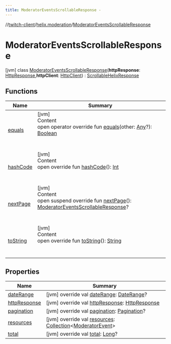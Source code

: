 ```yaml
---
title: ModeratorEventsScrollableResponse -
---
```

//[twitch-client](../../index.md)/[helix.moderation](../index.md)/[ModeratorEventsScrollableResponse](index.md)



# ModeratorEventsScrollableResponse  
 [jvm] class [ModeratorEventsScrollableResponse](index.md)(**httpResponse**: [HttpResponse](),**httpClient**: [HttpClient]()) : [ScrollableHelixResponse](../../helix.http.model/-scrollable-helix-response/index.md)   


## Functions  
  
|  Name|  Summary| 
|---|---|
| [equals](https://kotlinlang.org/api/latest/jvm/stdlib/kotlin/-any/equals.html)| [jvm]  <br>Content  <br>open operator override fun [equals](https://kotlinlang.org/api/latest/jvm/stdlib/kotlin/-any/equals.html)(other: [Any](https://kotlinlang.org/api/latest/jvm/stdlib/kotlin/-any/index.html)?): [Boolean](https://kotlinlang.org/api/latest/jvm/stdlib/kotlin/-boolean/index.html)  <br><br><br>
| [hashCode](https://kotlinlang.org/api/latest/jvm/stdlib/kotlin/-any/hash-code.html)| [jvm]  <br>Content  <br>open override fun [hashCode](https://kotlinlang.org/api/latest/jvm/stdlib/kotlin/-any/hash-code.html)(): [Int](https://kotlinlang.org/api/latest/jvm/stdlib/kotlin/-int/index.html)  <br><br><br>
| [nextPage](next-page.md)| [jvm]  <br>Content  <br>open suspend override fun [nextPage](next-page.md)(): [ModeratorEventsScrollableResponse](index.md)?  <br><br><br>
| [toString](https://kotlinlang.org/api/latest/jvm/stdlib/kotlin/-any/to-string.html)| [jvm]  <br>Content  <br>open override fun [toString](https://kotlinlang.org/api/latest/jvm/stdlib/kotlin/-any/to-string.html)(): [String](https://kotlinlang.org/api/latest/jvm/stdlib/kotlin/-string/index.html)  <br><br><br>


## Properties  
  
|  Name|  Summary| 
|---|---|
| [dateRange](index.md#helix.moderation/ModeratorEventsScrollableResponse/dateRange/#/PointingToDeclaration/)|  [jvm] override val [dateRange](index.md#helix.moderation/ModeratorEventsScrollableResponse/dateRange/#/PointingToDeclaration/): [DateRange](../../helix.http.model/-date-range/index.md)?   <br>
| [httpResponse](index.md#helix.moderation/ModeratorEventsScrollableResponse/httpResponse/#/PointingToDeclaration/)|  [jvm] override val [httpResponse](index.md#helix.moderation/ModeratorEventsScrollableResponse/httpResponse/#/PointingToDeclaration/): [HttpResponse]()   <br>
| [pagination](index.md#helix.moderation/ModeratorEventsScrollableResponse/pagination/#/PointingToDeclaration/)|  [jvm] override val [pagination](index.md#helix.moderation/ModeratorEventsScrollableResponse/pagination/#/PointingToDeclaration/): [Pagination](../../helix.http.model/-pagination/index.md)?   <br>
| [resources](index.md#helix.moderation/ModeratorEventsScrollableResponse/resources/#/PointingToDeclaration/)|  [jvm] override val [resources](index.md#helix.moderation/ModeratorEventsScrollableResponse/resources/#/PointingToDeclaration/): [Collection](https://kotlinlang.org/api/latest/jvm/stdlib/kotlin.collections/-collection/index.html)<[ModeratorEvent](../../helix.moderation.model/-moderator-event/index.md)>   <br>
| [total](index.md#helix.moderation/ModeratorEventsScrollableResponse/total/#/PointingToDeclaration/)|  [jvm] override val [total](index.md#helix.moderation/ModeratorEventsScrollableResponse/total/#/PointingToDeclaration/): [Long](https://kotlinlang.org/api/latest/jvm/stdlib/kotlin/-long/index.html)?   <br>

